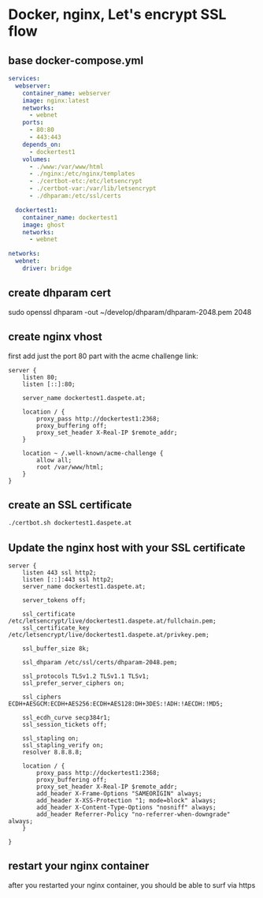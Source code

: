 # Docker, nginx, Let's encrypt SSL flow

## base docker-compose.yml

```yml
services:
  webserver: 
    container_name: webserver
    image: nginx:latest
    networks:
      - webnet
    ports:
      - 80:80
      - 443:443
    depends_on:
      - dockertest1
    volumes:
      - ./www:/var/www/html
      - ./nginx:/etc/nginx/templates
      - ./certbot-etc:/etc/letsencrypt
      - ./certbot-var:/var/lib/letsencrypt
      - ./dhparam:/etc/ssl/certs

  dockertest1:
    container_name: dockertest1
    image: ghost
    networks:
      - webnet

networks:
  webnet:
    driver: bridge
```


## create dhparam cert

sudo openssl dhparam -out ~/develop/dhparam/dhparam-2048.pem 2048


## create nginx vhost

first add just the port 80 part with the acme challenge link:

```nginx
server {
    listen 80;
    listen [::]:80;

    server_name dockertest1.daspete.at;

    location / {
        proxy_pass http://dockertest1:2368;
        proxy_buffering off;
        proxy_set_header X-Real-IP $remote_addr;
    }

    location ~ /.well-known/acme-challenge {
        allow all;
        root /var/www/html;
    }
}
```


## create an SSL certificate

```bash
./certbot.sh dockertest1.daspete.at
```


## Update the nginx host with your SSL certificate

```nginx
server {
    listen 443 ssl http2;
    listen [::]:443 ssl http2;
    server_name dockertest1.daspete.at;

    server_tokens off;

    ssl_certificate /etc/letsencrypt/live/dockertest1.daspete.at/fullchain.pem;
    ssl_certificate_key /etc/letsencrypt/live/dockertest1.daspete.at/privkey.pem;

    ssl_buffer_size 8k;

    ssl_dhparam /etc/ssl/certs/dhparam-2048.pem;

    ssl_protocols TLSv1.2 TLSv1.1 TLSv1;
    ssl_prefer_server_ciphers on;

    ssl_ciphers ECDH+AESGCM:ECDH+AES256:ECDH+AES128:DH+3DES:!ADH:!AECDH:!MD5;

    ssl_ecdh_curve secp384r1;
    ssl_session_tickets off;

    ssl_stapling on;
    ssl_stapling_verify on;
    resolver 8.8.8.8;

    location / {
        proxy_pass http://dockertest1:2368;
        proxy_buffering off;
        proxy_set_header X-Real-IP $remote_addr;
        add_header X-Frame-Options "SAMEORIGIN" always;
        add_header X-XSS-Protection "1; mode=block" always;
        add_header X-Content-Type-Options "nosniff" always;
        add_header Referrer-Policy "no-referrer-when-downgrade" always;
    }

}
```

## restart your nginx container

after you restarted your nginx container, you should be able to surf via https